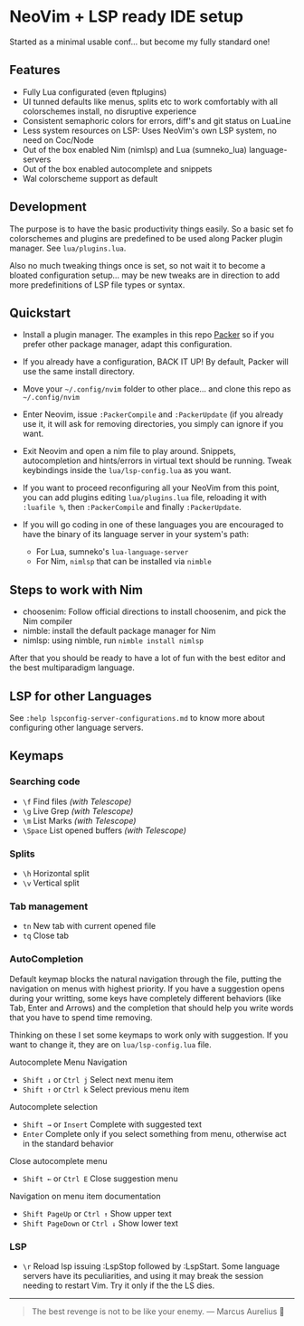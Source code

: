 # NeoVim + LSP ready IDE setup

Started as a minimal usable conf... but become my fully standard one!

## Features

* Fully Lua configurated (even ftplugins)
* UI tunned defaults like menus, splits etc to work comfortably with all
  colorschemes install, no disruptive experience
* Consistent semaphoric colors for errors, diff's and git status on LuaLine
* Less system resources on LSP: Uses NeoVim's own LSP system, no need on Coc/Node
* Out of the box enabled Nim (nimlsp) and Lua (sumneko_lua) language-servers
* Out of the box enabled autocomplete and snippets
* Wal colorscheme support as default


## Development

The purpose is to have the basic productivity things easily.
So a basic set fo colorschemes and plugins are predefined to be used
along Packer plugin manager. See `lua/plugins.lua`.

Also no much tweaking things once is set, so not wait it to become
a bloated configuration setup... may be new tweaks are in direction
to add more predefinitions of LSP file types or syntax.


## Quickstart

* Install a plugin manager. The examples in this repo
  [Packer](https://github.com/wbthomason/packer.nvim)
  so if you prefer other package manager, adapt this configuration.

* If you already have a configuration, BACK IT UP! By default,
  Packer will use the same install directory.

* Move your `~/.config/nvim` folder to other place... and clone this
  repo as `~/.config/nvim`

* Enter Neovim, issue `:PackerCompile` and `:PackerUpdate` (if you
  already use it, it will ask for removing directories, you simply
  can ignore if you want.

* Exit Neovim and open a nim file to play around. Snippets,
  autocompletion and hints/errors in virtual text should be running.
  Tweak keybindings inside the `lua/lsp-config.lua` as you want.

* If you want to proceed reconfiguring all your NeoVim from this point,
  you can add plugins editing `lua/plugins.lua` file, reloading it with
  `:luafile %`, then `:PackerCompile` and finally `:PackerUpdate`.

* If you will go coding in one of these languages you are encouraged
  to have the binary of its language server in your system's path:

    - For Lua, sumneko's `lua-language-server`
    - For Nim, `nimlsp` that can be installed via `nimble`


## Steps to work with Nim

* choosenim: Follow official directions to install choosenim, and pick
  the Nim compiler
* nimble: install the default package manager for Nim
* nimlsp: using nimble, run `nimble install nimlsp`

After that you should be ready to have a lot of fun with the
best editor and the best multiparadigm language.


## LSP for other Languages

See `:help lspconfig-server-configurations.md` to know more about
configuring other language servers.


## Keymaps

### Searching code
* `\f` Find files _(with Telescope)_
* `\g` Live Grep  _(with Telescope)_
* `\m` List Marks _(with Telescope)_
* `\Space` List opened buffers _(with Telescope)_

### Splits
* `\h` Horizontal split
* `\v` Vertical split

### Tab management
* `tn` New tab with current opened file
* `tq` Close tab

### AutoCompletion

Default keymap blocks the natural navigation through the file,
putting the navigation on menus with highest priority. If you have a
suggestion opens during your writting, some keys have completely
different behaviors (like Tab, Enter and Arrows) and the completion that
should help you write words that you have to spend time removing.

Thinking on these I set some keymaps to work only with suggestion.
If you want to change it, they are on `lua/lsp-config.lua` file.

Autocomplete Menu Navigation
* `Shift ↓` or `Ctrl j` Select next menu item
* `Shift ↑` or `Ctrl k` Select previous menu item

Autocomplete selection
* `Shift →` or `Insert` Complete with suggested text
* `Enter` Complete only if you select something from menu,
   otherwise act in the standard behavior

Close autocomplete menu
* `Shift ←` or `Ctrl E` Close suggestion menu

Navigation on menu item documentation
* `Shift PageUp` or `Ctrl ↑` Show upper text
* `Shift PageDown` or `Ctrl ↓` Show lower text


### LSP

* `\r` Reload lsp issuing :LspStop followed by :LspStart.
Some language servers have its peculiarities, and using it may
break the session needing to restart Vim. Try it only if the the LS dies.


----

> The best revenge
> is not to be like your enemy.
> — Marcus Aurelius 👑

